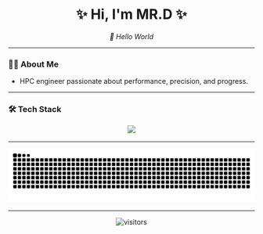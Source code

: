 <!-- 你的 GitHub 主页 README -->
<h1 align="center">✨ Hi, I'm MR.D ✨</h1>

<p align="center">
  <em>🚀 Hello World</em>
</p>

---

### 👨‍💻 About Me

- HPC engineer passionate about performance, precision, and progress.

---

### 🛠️ Tech Stack

<p align="center">
  <img src="https://skillicons.dev/icons?i=cpp,python,pytorch,ai,fastapi,git,linux,bash&theme=light" />
</p>

---

<p align="center">
  <picture>
    <source media="(prefers-color-scheme: dark)" srcset="https://raw.githubusercontent.com/csrdxka/csrdxka/output/github-contribution-grid-snake-dark.svg">
    <img alt="snake animation" src="https://raw.githubusercontent.com/csrdxka/csrdxka/output/github-contribution-grid-snake.svg">
  </picture>
</p>

---

<p align="center">
  <img src="https://visitor-badge.laobi.icu/badge?page_id=csrdxka" alt="visitors"/>
</p>
